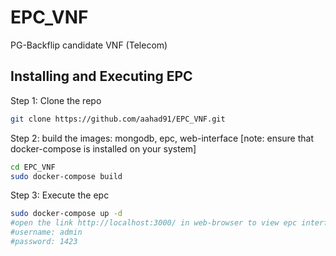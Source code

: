# EPC_VNF
PG-Backflip candidate VNF (Telecom)
## Installing and Executing EPC
Step 1: Clone the repo
```bash
git clone https://github.com/aahad91/EPC_VNF.git
```
Step 2: build the images: mongodb, epc, web-interface [note: ensure that docker-compose is installed on your system]
```bash
cd EPC_VNF
sudo docker-compose build
```
Step 3: Execute the epc
```bash
sudo docker-compose up -d
#open the link http://localhost:3000/ in web-browser to view epc interface to add subscribers
#username: admin
#password: 1423
```

